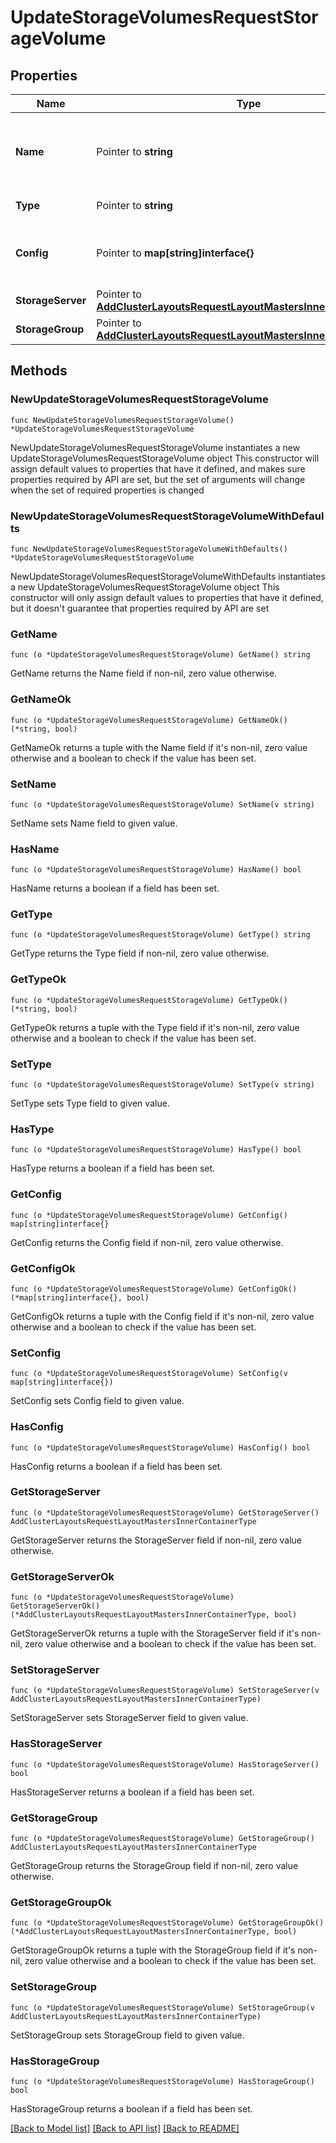 # UpdateStorageVolumesRequestStorageVolume

## Properties

Name | Type | Description | Notes
------------ | ------------- | ------------- | -------------
**Name** | Pointer to **string** | A unique name scoped to your account for the storage volume | [optional] 
**Type** | Pointer to **string** | Storage Type Code or ID | [optional] 
**Config** | Pointer to **map[string]interface{}** | Configuration object with parameters that vary by &#x60;type&#x60;. | [optional] 
**StorageServer** | Pointer to [**AddClusterLayoutsRequestLayoutMastersInnerContainerType**](AddClusterLayoutsRequestLayoutMastersInnerContainerType.md) |  | [optional] 
**StorageGroup** | Pointer to [**AddClusterLayoutsRequestLayoutMastersInnerContainerType**](AddClusterLayoutsRequestLayoutMastersInnerContainerType.md) |  | [optional] 

## Methods

### NewUpdateStorageVolumesRequestStorageVolume

`func NewUpdateStorageVolumesRequestStorageVolume() *UpdateStorageVolumesRequestStorageVolume`

NewUpdateStorageVolumesRequestStorageVolume instantiates a new UpdateStorageVolumesRequestStorageVolume object
This constructor will assign default values to properties that have it defined,
and makes sure properties required by API are set, but the set of arguments
will change when the set of required properties is changed

### NewUpdateStorageVolumesRequestStorageVolumeWithDefaults

`func NewUpdateStorageVolumesRequestStorageVolumeWithDefaults() *UpdateStorageVolumesRequestStorageVolume`

NewUpdateStorageVolumesRequestStorageVolumeWithDefaults instantiates a new UpdateStorageVolumesRequestStorageVolume object
This constructor will only assign default values to properties that have it defined,
but it doesn't guarantee that properties required by API are set

### GetName

`func (o *UpdateStorageVolumesRequestStorageVolume) GetName() string`

GetName returns the Name field if non-nil, zero value otherwise.

### GetNameOk

`func (o *UpdateStorageVolumesRequestStorageVolume) GetNameOk() (*string, bool)`

GetNameOk returns a tuple with the Name field if it's non-nil, zero value otherwise
and a boolean to check if the value has been set.

### SetName

`func (o *UpdateStorageVolumesRequestStorageVolume) SetName(v string)`

SetName sets Name field to given value.

### HasName

`func (o *UpdateStorageVolumesRequestStorageVolume) HasName() bool`

HasName returns a boolean if a field has been set.

### GetType

`func (o *UpdateStorageVolumesRequestStorageVolume) GetType() string`

GetType returns the Type field if non-nil, zero value otherwise.

### GetTypeOk

`func (o *UpdateStorageVolumesRequestStorageVolume) GetTypeOk() (*string, bool)`

GetTypeOk returns a tuple with the Type field if it's non-nil, zero value otherwise
and a boolean to check if the value has been set.

### SetType

`func (o *UpdateStorageVolumesRequestStorageVolume) SetType(v string)`

SetType sets Type field to given value.

### HasType

`func (o *UpdateStorageVolumesRequestStorageVolume) HasType() bool`

HasType returns a boolean if a field has been set.

### GetConfig

`func (o *UpdateStorageVolumesRequestStorageVolume) GetConfig() map[string]interface{}`

GetConfig returns the Config field if non-nil, zero value otherwise.

### GetConfigOk

`func (o *UpdateStorageVolumesRequestStorageVolume) GetConfigOk() (*map[string]interface{}, bool)`

GetConfigOk returns a tuple with the Config field if it's non-nil, zero value otherwise
and a boolean to check if the value has been set.

### SetConfig

`func (o *UpdateStorageVolumesRequestStorageVolume) SetConfig(v map[string]interface{})`

SetConfig sets Config field to given value.

### HasConfig

`func (o *UpdateStorageVolumesRequestStorageVolume) HasConfig() bool`

HasConfig returns a boolean if a field has been set.

### GetStorageServer

`func (o *UpdateStorageVolumesRequestStorageVolume) GetStorageServer() AddClusterLayoutsRequestLayoutMastersInnerContainerType`

GetStorageServer returns the StorageServer field if non-nil, zero value otherwise.

### GetStorageServerOk

`func (o *UpdateStorageVolumesRequestStorageVolume) GetStorageServerOk() (*AddClusterLayoutsRequestLayoutMastersInnerContainerType, bool)`

GetStorageServerOk returns a tuple with the StorageServer field if it's non-nil, zero value otherwise
and a boolean to check if the value has been set.

### SetStorageServer

`func (o *UpdateStorageVolumesRequestStorageVolume) SetStorageServer(v AddClusterLayoutsRequestLayoutMastersInnerContainerType)`

SetStorageServer sets StorageServer field to given value.

### HasStorageServer

`func (o *UpdateStorageVolumesRequestStorageVolume) HasStorageServer() bool`

HasStorageServer returns a boolean if a field has been set.

### GetStorageGroup

`func (o *UpdateStorageVolumesRequestStorageVolume) GetStorageGroup() AddClusterLayoutsRequestLayoutMastersInnerContainerType`

GetStorageGroup returns the StorageGroup field if non-nil, zero value otherwise.

### GetStorageGroupOk

`func (o *UpdateStorageVolumesRequestStorageVolume) GetStorageGroupOk() (*AddClusterLayoutsRequestLayoutMastersInnerContainerType, bool)`

GetStorageGroupOk returns a tuple with the StorageGroup field if it's non-nil, zero value otherwise
and a boolean to check if the value has been set.

### SetStorageGroup

`func (o *UpdateStorageVolumesRequestStorageVolume) SetStorageGroup(v AddClusterLayoutsRequestLayoutMastersInnerContainerType)`

SetStorageGroup sets StorageGroup field to given value.

### HasStorageGroup

`func (o *UpdateStorageVolumesRequestStorageVolume) HasStorageGroup() bool`

HasStorageGroup returns a boolean if a field has been set.


[[Back to Model list]](../README.md#documentation-for-models) [[Back to API list]](../README.md#documentation-for-api-endpoints) [[Back to README]](../README.md)


